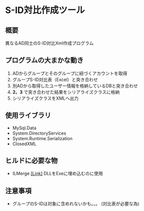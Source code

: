 # S-ID対比作成ツール

## 概要
異なるAD同士のS-ID対比Xml作成プログラム

## プログラムの大まかな動き
1. ADからグループとそのグループに紐づくアカウントを取得
2. グループS-ID対比表（Excel）と突き合わせ
3. 別ADから取得したユーザー情報を格納しているDBと突き合わせ
4. __2、3__ で突き合わせた結果をシリアライズクラスに格納
5. シリアライズクラスをXMLへ出力

## 使用ライブラリ
+ MySql.Data
+ System.DirectoryServices
+ System.Runtime.Serialization
+ ClosedXML

## ヒルドに必要な物
+ ILMerge [\[Link\]](https://www.microsoft.com/en-us/download/details.aspx?id=17630)
    DLLをExeに埋め込むのに使用

## 注意事項
+ グループのS-IDは対象に含めれないかも。。。 (対比表が必要な為)
